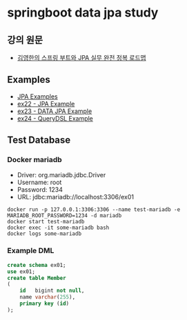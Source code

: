 # springboot data jpa study
## 강의 원문
- [김영한의 스프링 부트와 JPA 실무 완전 정복 로드맵](https://www.inflearn.com/roadmaps/149)

## Examples
- [JPA Examples](https://github.com/barrier-free/study-jpa)
- [ex22 - JPA Example](./ex22-shop/README.md)
- [ex23 - DATA JPA Example](./ex23-datajpa/README.md)
- [ex24 - QueryDSL Example](./ex24-querydsl/README.md)

## Test Database
### Docker mariadb
- Driver: org.mariadb.jdbc.Driver
- Username: root
- Password: 1234
- URL: jdbc:mariadb://localhost:3306/ex01

```shell
docker run -p 127.0.0.1:3306:3306 --name test-mariadb -e MARIADB_ROOT_PASSWORD=1234 -d mariadb
docker start test-mariadb
docker exec -it some-mariadb bash
docker logs some-mariadb
```

### Example DML
```sql
create schema ex01;
use ex01;
create table Member
(
    id   bigint not null,
    name varchar(255),
    primary key (id)
);
```